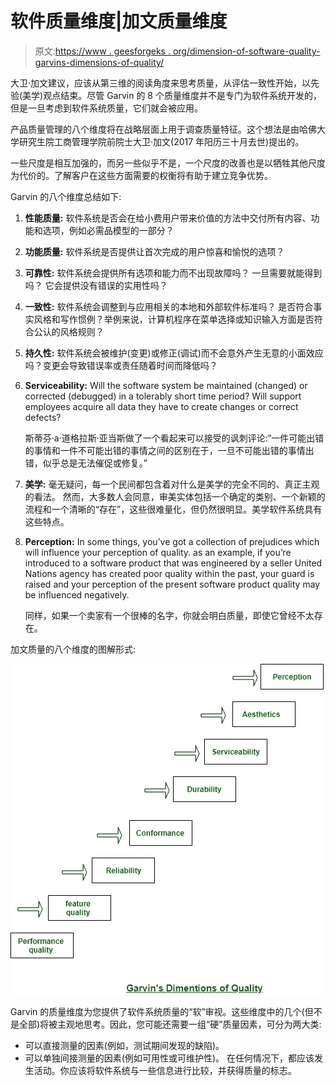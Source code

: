 # 软件质量维度|加文质量维度

> 原文:[https://www . geesforgeks . org/dimension-of-software-quality-garvins-dimensions-of-quality/](https://www.geeksforgeeks.org/dimension-of-software-quality-garvins-dimensions-of-quality/)

大卫·加文建议，应该从第三维的阅读角度来思考质量，从评估一致性开始，以先验(美学)观点结束。尽管 Garvin 的 8 个质量维度并不是专门为软件系统开发的，但是一旦考虑到软件系统质量，它们就会被应用。

产品质量管理的八个维度将在战略层面上用于调查质量特征。这个想法是由哈佛大学研究生院工商管理学院前院士大卫·加文(2017 年阳历三十月去世)提出的。

一些尺度是相互加强的，而另一些似乎不是，一个尺度的改善也是以牺牲其他尺度为代价的。了解客户在这些方面需要的权衡将有助于建立竞争优势。

Garvin 的八个维度总结如下:

1.  **性能质量:**
    软件系统是否会在给小费用户带来价值的方法中交付所有内容、功能和选项，例如必需品模型的一部分？
2.  **功能质量:**
    软件系统是否提供让首次完成的用户惊喜和愉悦的选项？
3.  **可靠性:**
    软件系统会提供所有选项和能力而不出现故障吗？
    一旦需要就能得到吗？
    它会提供没有错误的实用性吗？
4.  **一致性:**
    软件系统会调整到与应用相关的本地和外部软件标准吗？
    是否符合事实风格和写作惯例？举例来说，计算机程序在菜单选择或知识输入方面是否符合公认的风格规则？
5.  **持久性:**
    软件系统会被维护(变更)或修正(调试)而不会意外产生无意的小面效应吗？变更会导致错误率或责任随着时间而降低吗？
6.  **Serviceability:**
    Will the software system be maintained (changed) or corrected (debugged) in a tolerably short time period?
    Will support employees acquire all data they have to create changes or correct defects?

    斯蒂芬·a·道格拉斯·亚当斯做了一个看起来可以接受的讽刺评论:“一件可能出错的事情和一件不可能出错的事情之间的区别在于，一旦不可能出错的事情出错，似乎总是无法催促或修复。”

7.  **美学:**
    毫无疑问，每一个民间都包含着对什么是美学的完全不同的、真正主观的看法。
    然而，大多数人会同意，审美实体包括一个确定的类别、一个新颖的流程和一个清晰的“存在”，这些很难量化，但仍然很明显。美学软件系统具有这些特点。
8.  **Perception:**
    In some things, you’ve got a collection of prejudices which will influence your perception of quality. as an example, if you’re introduced to a software product that was engineered by a seller United Nations agency has created poor quality within the past, your guard is raised and your perception of the present software product quality may be influenced negatively.

    同样，如果一个卖家有一个很棒的名字，你就会明白质量，即使它曾经不太存在。

加文质量的八个维度的图解形式:

![](img/72ae3a25d715ff641f98db596150bb38.png)

Garvin 的质量维度为您提供了软件系统质量的“软”审视。这些维度中的几个(但不是全部)将被主观地思考。因此，您可能还需要一组“硬”质量因素，可分为两大类:

*   可以直接测量的因素(例如，测试期间发现的缺陷)。
*   可以单独间接测量的因素(例如可用性或可维护性)。
    在任何情况下，都应该发生活动。你应该将软件系统与一些信息进行比较，并获得质量的标志。